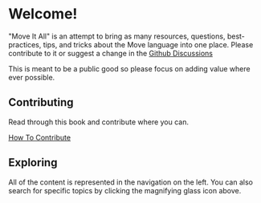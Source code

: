 # Welcome!

"Move It All" is an attempt to bring as many resources, questions, best-practices, tips, and tricks about the Move language into one place. Please contribute to it or suggest a change in the [Github Discussions](https://github.com/jaredcosulich/move_it_all/discussions)

This is meant to be a public good so please focus on adding value where ever possible.

## Contributing

Read through this book and contribute where you can.

[How To Contribute](how-to-contribute.md)

## Exploring

All of the content is represented in the navigation on the left. You can also search for specific topics by clicking the magnifying glass icon above.
